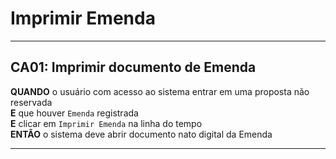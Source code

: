# Imprimir Emenda

---

## CA01: Imprimir documento de Emenda

**QUANDO** o usuário com acesso ao sistema entrar em uma proposta não reservada\
**E** que houver `Emenda` registrada\
**E** clicar em `Imprimir Emenda` na linha do tempo\
**ENTÃO** o sistema deve abrir documento nato digital da Emenda

---
